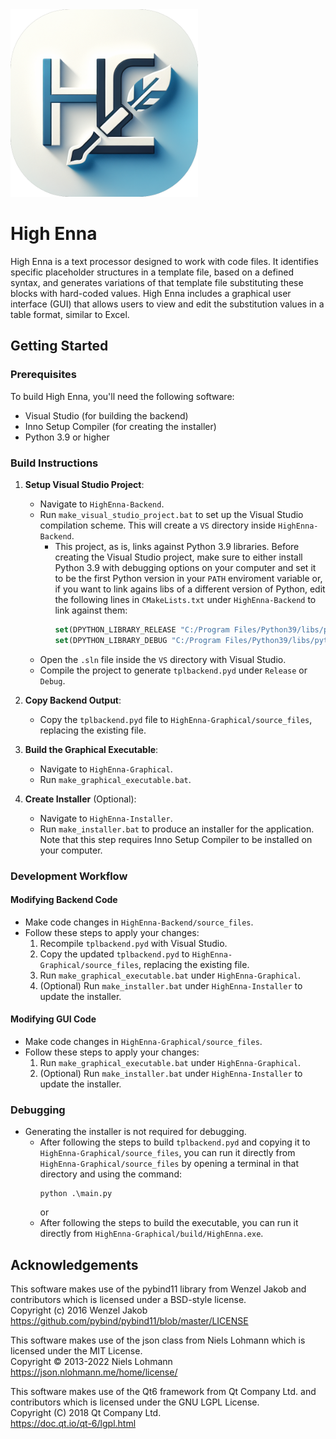 <img src="HighEnna-Graphical/source_files/assets/icons/icon.png" alt="Image" width="300">

# High Enna

High Enna is a text processor designed to work with code files. It identifies specific placeholder structures in a template file, based on a defined syntax, and generates variations of that template file substituting these blocks with hard-coded values. High Enna includes a graphical user interface (GUI) that allows users to view and edit the substitution values in a table format, similar to Excel.

## Getting Started

### Prerequisites

To build High Enna, you'll need the following software:

- Visual Studio (for building the backend)
- Inno Setup Compiler (for creating the installer)
- Python 3.9 or higher

### Build Instructions

1. **Setup Visual Studio Project**:
    - Navigate to `HighEnna-Backend`.
    - Run `make_visual_studio_project.bat` to set up the Visual Studio compilation scheme. This will create a `VS` directory inside `HighEnna-Backend`.
   		- This project, as is, links against Python 3.9 libraries. Before creating the Visual Studio project, make sure to either install Python 3.9 with debugging options on your computer and set it to be the first Python version in your `PATH` enviroment variable or, if you want to link agains libs of a different version of Python, edit the following lines in `CMakeLists.txt` under `HighEnna-Backend` to link against them:
      		```cmake
      		set(DPYTHON_LIBRARY_RELEASE "C:/Program Files/Python39/libs/python39.lib")
      		set(DPYTHON_LIBRARY_DEBUG "C:/Program Files/Python39/libs/python39_d.lib")
      		```
    - Open the `.sln` file inside the `VS` directory with Visual Studio.
    - Compile the project to generate `tplbackend.pyd` under `Release` or `Debug`.

2. **Copy Backend Output**:
    - Copy the `tplbackend.pyd` file to `HighEnna-Graphical/source_files`, replacing the existing file.

3. **Build the Graphical Executable**:
    - Navigate to `HighEnna-Graphical`.
    - Run `make_graphical_executable.bat`.

4. **Create Installer** (Optional):
    - Navigate to `HighEnna-Installer`.
    - Run `make_installer.bat` to produce an installer for the application. Note that this step requires Inno Setup Compiler to be installed on your computer.

### Development Workflow

#### Modifying Backend Code

- Make code changes in `HighEnna-Backend/source_files`.
- Follow these steps to apply your changes:
  1. Recompile `tplbackend.pyd` with Visual Studio.
  2. Copy the updated `tplbackend.pyd` to `HighEnna-Graphical/source_files`, replacing the existing file.
  3. Run `make_graphical_executable.bat` under `HighEnna-Graphical`.
  4. (Optional) Run `make_installer.bat` under `HighEnna-Installer` to update the installer.

#### Modifying GUI Code

- Make code changes in `HighEnna-Graphical/source_files`.
- Follow these steps to apply your changes:
  1. Run `make_graphical_executable.bat` under `HighEnna-Graphical`.
  2. (Optional) Run `make_installer.bat` under `HighEnna-Installer` to update the installer.

### Debugging

- Generating the installer is not required for debugging.
    - After following the steps to build `tplbackend.pyd` and copying it to `HighEnna-Graphical/source_files`, you can run it directly from `HighEnna-Graphical/source_files` by opening a terminal in that directory and using the command:
      ```shell
      python .\main.py
      ```
      or
    - After following the steps to build the executable, you can run it directly from `HighEnna-Graphical/build/HighEnna.exe`.

## Acknowledgements

This software makes use of the pybind11 library from Wenzel Jakob and contributors which is licensed under a BSD-style license.  
Copyright (c) 2016 Wenzel Jakob  
https://github.com/pybind/pybind11/blob/master/LICENSE

This software makes use of the json class from Niels Lohmann which is licensed under the MIT License.  
Copyright © 2013-2022 Niels Lohmann  
https://json.nlohmann.me/home/license/

This software makes use of the Qt6 framework from Qt Company Ltd. and contributors which is licensed under the GNU LGPL License.  
Copyright (C) 2018 Qt Company Ltd.  
https://doc.qt.io/qt-6/lgpl.html
